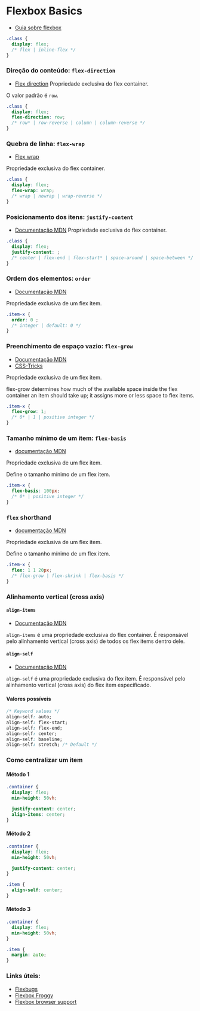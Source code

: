 # Flexbox Basics
- [Guia sobre flexbox](https://css-tricks.com/snippets/css/a-guide-to-flexbox/)

``` css
.class {
  display: flex;
  /* flex | inline-flex */
}
```

### Direção do conteúdo: `flex-direction`
- [Flex direction](https://developer.mozilla.org/en-US/docs/Web/CSS/flex-direction)
Propriedade exclusiva do flex container.


O valor padrão é `row`.

``` css
.class {
  display: flex;
  flex-direction: row;
  /* row* | row-reverse | column | column-reverse */
}
```

### Quebra de linha: `flex-wrap`
- [Flex wrap](https://developer.mozilla.org/en-US/docs/Web/CSS/flex-wrap)

Propriedade exclusiva do flex container.

``` css
.class {
  display: flex;
  flex-wrap: wrap;
  /* wrap | nowrap | wrap-reverse */
}
```

### Posicionamento dos itens: `justify-content`
- [Documentação MDN](https://developer.mozilla.org/en-US/docs/Web/CSS/justify-content)
Propriedade exclusiva do flex container.


``` css
.class {
  display: flex;
  justify-content: ;
  /* center | flex-end | flex-start* | space-around | space-between */
}
```

### Ordem dos elementos: `order`
- [Documentação MDN](https://developer.mozilla.org/en-US/docs/Web/CSS/order)

Propriedade exclusiva de um flex item.
``` css
.item-x {
  order: 0 ;
  /* integer | default: 0 */
}
```
### Preenchimento de espaço vazio: `flex-grow`
- [Documentação MDN](https://developer.mozilla.org/en-US/docs/Web/CSS/flex-grow)
- [CSS-Tricks](https://css-tricks.com/flex-grow-is-weird/)

Propriedade exclusiva de um flex item.

flex-grow determines how much of the available space inside the flex container an item should take up; it assigns more or less space to flex items.

``` css
.item-x {
  flex-grow: 1;
  /* 0* | 1 | positive integer */
}
```

### Tamanho mínimo de um item: `flex-basis`
- [documentação MDN](https://developer.mozilla.org/en-US/docs/Web/CSS/flex-basis)

Propriedade exclusiva de um flex item.

Define o tamanho mínimo de um flex item.

``` css
.item-x {
  flex-basis: 100px;
  /* 0* | positive integer */
}
```

### `flex` shorthand
- [documentação MDN](https://developer.mozilla.org/en-US/docs/Web/CSS/flex)

Propriedade exclusiva de um flex item.

Define o tamanho mínimo de um flex item.

``` css
.item-x {
  flex: 1 1 20px;
  /* flex-grow | flex-shrink | flex-basis */
}
```

### Alinhamento vertical (cross axis)
#### `align-items`
- [Documentação MDN](https://developer.mozilla.org/en-US/docs/Web/CSS/align-items)

`align-items` é uma propriedade exclusiva do flex container. É responsável pelo alinhamento vertical (cross axis) de todos os flex items dentro dele.

#### `align-self`
- [Documentação MDN](https://developer.mozilla.org/en-US/docs/Web/CSS/align-self)

`align-self` é uma propriedade exclusiva do flex item. É responsável pelo alinhamento vertical (cross axis) do flex item especificado.

#### Valores possíveis

``` css
/* Keyword values */
align-self: auto;
align-self: flex-start;
align-self: flex-end;
align-self: center;
align-self: baseline;
align-self: stretch; /* Default */
```

### Como centralizar um item
#### Método 1
``` css
.container {
  display: flex;
  min-height: 50vh;

  justify-content: center;
  align-items: center;
}
```
#### Método 2
``` css
.container {
  display: flex;
  min-height: 50vh;

  justify-content: center;
}

.item {
  align-self: center;
}
```
#### Método 3
``` css
.container {
  display: flex;
  min-height: 50vh;
}

.item {
  margin: auto;
}
```

### Links úteis:
- [Flexbugs](https://github.com/philipwalton/flexbugs)
- [Flexbox Froggy](http://flexboxfroggy.com/)
- [Flexbox browser support](http://caniuse.com/#search=flexbox)
